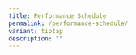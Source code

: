 ```yaml
---
title: Performance Schedule
permalink: /performance-schedule/
variant: tiptap
description: ""
---
```


